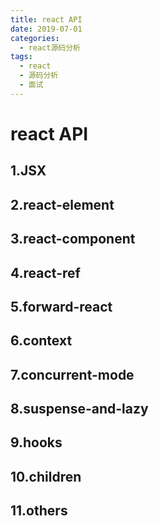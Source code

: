 ```yaml
---
title: react API
date: 2019-07-01
categories:
  - react源码分析
tags: 
  - react
  - 源码分析
  - 面试
---
```



# react API
## 1.JSX
## 2.react-element
## 3.react-component
## 4.react-ref
## 5.forward-react
## 6.context
## 7.concurrent-mode
## 8.suspense-and-lazy
## 9.hooks
## 10.children
## 11.others